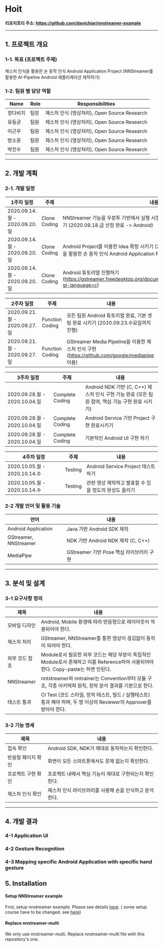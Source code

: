 # Hoit
**리포지토리 주소: https://github.com/davichiar/nnstreamer-example**

* * *
## 1. 프로젝트 개요
### 1-1. 목표 (프로젝트 주제)
제스처 인식을 활용한 손 동작 인식 Android Application Project
(NNStreamer를 활용한 AI-Pipeline Android 애플리케이션 제작하기)

### 1-2. 팀원 별 담당 역할
Name | Role | Responsibilities
-- | -- | --
정다비치 | 팀장 | 제스처 인식 (영상처리), Open Source Research
유동균 | 팀원 | 제스처 인식 (영상처리), Open Source Research
이근우 | 팀원 | 제스처 인식 (영상처리), Open Source Research
방소윤 | 팀원 | 제스처 인식 (영상처리), Open Source Research
박진수 | 팀원 | 제스처 인식 (영상처리), Open Source Research
* * *

## 2. 개발 계획
### 2-1. 개발 일정
1주차 일정 | 주제 | 내용
-- | -- | --
2020.09.14.월 - 2020.09.20.일 | Clone Coding | NNStreamer 기능을 우분투 기반에서 실행 시킬지, Android에서 실행시킬지 방향성 정하기 (2020.09.18.금 선정 완료 -> Android)
2020.09.14.월 - 2020.09.20.일 | Clone Coding | Android Project를 이용한 Idea 확정 시키기 (2020.09.18.금 선정 완료 -> 제스처 인식을 활용한 손 동작 인식 Android Application Project)
2020.09.14.월 - 2020.09.20.일 | Clone Coding | Android 튜토리얼 진행하기 (https://gstreamer.freedesktop.org/documentation/tutorials/android/index.html?gi-language=c)

2주차 일정 | 주제 | 내용
-- | -- | --
2020.09.21.월 - 2020.09.27.일 | Function Coding | 모든 팀원 Android 튜토리얼 완료, 기본 셋팅 완료 시키기 (2020.09.23.수요일까지 진행)
2020.09.21.월 - 2020.09.27.일 | Function Coding | GStreamer Media Pipeline을 이용한 제스처 인식 구현 (https://github.com/google/mediapipe 이용)

3주차 일정 | 주제 | 내용
-- | -- | --
2020.09.28.월 - 2020.10.04.일 | Complete Coding | Android NDK 기반 (C, C++) 제스처 인식 구현 기능 완료 (모든 팀원 참여, 핵심 기능 구현 완료 시키기)
2020.09.28.월 - 2020.10.04.일 | Complete Coding | Android Service 기반 Project 구현 완료시키기
2020.09.28.월 - 2020.10.04.일 | Complete Coding | 기본적인 Android UI 구현 하기

4주차 일정 | 주제 | 내용
-- | -- | --
2020.10.05.월 - 2020.10.14.수 | Testing | Android Service Project 테스트 하기
2020.10.05.월 - 2020.10.14.수 | Testing | 관련 영상 제작하고 발표할 수 있을 정도의 완성도 올리기

### 2-2 개발 언어 및 활용 기술
언어 | 내용
-- | -- 
Android Application | Java 기반 Android SDK 제작
GStreamer, NNStreamer | NDK 기반 Android NDK 제작 (C, C++)
MediaPipe | GStreamer 기반 Pose 핵심 라이브러리 구현

* * *

## 3. 분석 및 설계
### 3-1 요구사항 정의
제목 | 내용
-- | -- 
모바일 디자인 | Android, Mobile 환경에 따라 반응형으로 레이아웃이 적용되어야 한다.
제스처 처리 | GStreamer, NNStreamer를 통한 영상이 끊김없이 동작이 되어야 한다.
외부 코드 참조 | Module로서 필요한 외부 코드는 해당 부분이 독립적인 Module로서 존재하고 이를 Reference하여 사용되어야 한다. Copy-paste는 하면 안된다.
NNStreamer | nntstreamer와 nntrainer는 Convention부터 모듈 구조, 각종 아키텍쳐 원칙, 정적 분석 결과를 기본으로 한다.
테스트 통과 | CI Test (코드 스타일, 정적 테스트, 빌드 / 실행테스트) 통과 해야 하며, 두 명 이상의 Reviewer의 Approver를 받아야 한다.

### 3-2 기능 명세
제목 | 내용
-- | -- 
접속 확인 | Android SDK, NDK가 제대로 동작하는지 확인한다.
반응형 페이지 확인 | 화면이 모든 스마트폰에서도 문제 없는지 확인한다.
프로젝트 구현 확인 | 프로젝트 내에서 핵심 기능이 제대로 구현되는지 확인한다.
제스처 인식 확인 | 제스처 인식 라이브러리를 사용해 손을 인식하고 분석한다.
* * *

## 4. 개발 결과
### 4-1 Application UI

### 4-2 Gesture Recognition

### 4-3 Mapping specific Android Application with specific hand gesture

## 5. Installation
#### Setup NNStreamer example
First, setup nnstreamer example. Please see details [here](https://github.com/davichiar/nnstreamer-example/tree/master/android/example_app). ( some setup course have to be changed. see [here](https://github.com/davichiar/nnstreamer-example/blob/master/android/example_app/not-normal-streamer/02.%20NNStreamer%20%ED%8A%9C%ED%86%A0%EB%A6%AC%EC%96%BC.md))

#### Replace nnstreamer-multi
We only use nnstreamer-multi. Replace nnstreamer-multi file with this repository's one.




